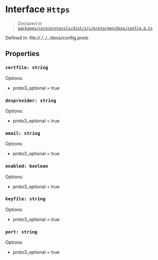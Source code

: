 # Interface `Https`
> Declared in [`packages/core/protocols/dist/src/proto/gen/dxos/config.d.ts`]()

Defined in:
   file://./../../dxos/config.proto
## Properties
### `certfile: string`
Options:
  - proto3_optional = true
### `dnsprovider: string`
Options:
  - proto3_optional = true
### `email: string`
Options:
  - proto3_optional = true
### `enabled: boolean`
Options:
  - proto3_optional = true
### `keyfile: string`
Options:
  - proto3_optional = true
### `port: string`
Options:
  - proto3_optional = true